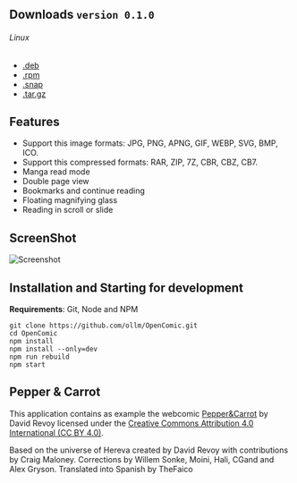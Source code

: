 ## Downloads `version 0.1.0`
###### Linux
* [.deb](https://github.com/ollm/OpenComic/releases/download/v0.1.0/opencomic_0.1.0_amd64.deb)
* [.rpm](https://github.com/ollm/OpenComic/releases/download/v0.1.0/opencomic-0.1.0.x86_64.rpm)
* [.snap](https://github.com/ollm/OpenComic/releases/download/v0.1.0/opencomic_0.1.0_amd64.snap)
* [.tar.gz](https://github.com/ollm/OpenComic/releases/download/v0.1.0/opencomic-0.1.0.tar.gz)

## Features

* Support this image formats: JPG, PNG, APNG, GIF, WEBP, SVG, BMP, ICO.
* Support this compressed formats: RAR, ZIP, 7Z, CBR, CBZ, CB7.
* Manga read mode
* Double page view
* Bookmarks and continue reading
* Floating magnifying glass
* Reading in scroll or slide

## ScreenShot

<!--![Screenshot](https://drive.google.com/uc?export=view&id=0Bys7xcli0VYlckNFTkF6QmdVbE0 "Screenshot")-->
<!--![Screenshot](https://drive.google.com/uc?export=view&id=0Bys7xcli0VYldFpNZjFkZmlubWc "Screenshot")-->
![Screenshot](https://drive.google.com/uc?export=view&id=17OzzFPC5Y38bXKbgCTsxQjlTnRX4rKk4 "Screenshot")



## Installation and Starting for development
__Requirements__: Git, Node and NPM

```shell
git clone https://github.com/ollm/OpenComic.git
cd OpenComic
npm install
npm install --only=dev
npm run rebuild
npm start
```
## Pepper & Carrot

This application contains as example the webcomic [Pepper&Carrot](https://www.peppercarrot.com) by David Revoy
licensed under the [Creative Commons Attribution 4.0 International (CC BY 4.0)](https://creativecommons.org/licenses/by/4.0/).

Based on the universe of Hereva created by David Revoy with contributions by Craig Maloney.
Corrections by Willem Sonke, Moini, Hali, CGand and Alex Gryson.
Translated into Spanish by TheFaico
